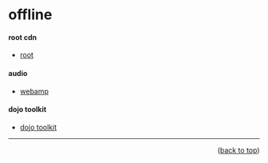 <a name="topage"></a>

# offline

#### root cdn
* [root](https://koskasmail.github.io/cdn/)

#### audio

* [webamp](https://koskasmail.github.io/cdn/01_offline/audio/webamp/webamp.bundle.min.js)

#### dojo toolkit
* [dojo toolkit](https://koskasmail.github.io/cdn/01_offline/dojo/dojo.md) 


-----

<p align="right">(<a href="#topage">back to top</a>)</p>
<br/>
<br/>
